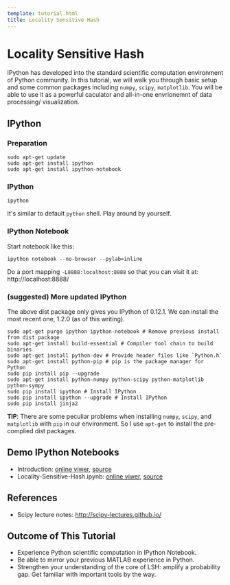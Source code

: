 ```yaml
---
template: tutorial.html
title: Locality Sensitive Hash
---
```


# Locality Sensitive Hash

IPython has developed into the standard scientific computation environment of Python community. 
In this tutorial, we will walk you through basic setup and some common packages including
`numpy`, `scipy`, `matplotlib`.
You will be able to use it as a powerful caculator and all-in-one envrionemnt of data processing/ visualization.

## IPython

### Preparation

```
sudo apt-get update
sudo apt-get install ipython
sudo apt-get install ipython-notebook
```

### IPython

```
ipython
```

It's similar to default `python` shell.
Play around by yourself.

### IPython Notebook

Start notebook like this:

```
ipython notebook --no-browser --pylab=inline
```

Do a port mapping `-L8888:localhost:8888` so that you can visit it at:
http://localhost:8888/

### (suggested) More updated IPython

The above dist package only gives you IPython of 0.12.1.
We can install the most recent one, 1.2.0 (as of this writing).

```
sudo apt-get purge ipython ipython-notebook # Remove previous install from dist package
sudo apt-get install build-essential # Compiler tool chain to build binaries
sudo apt-get install python-dev # Provide header files like `Python.h`
sudo apt-get install python-pip # pip is the package manager for Python
sudo pip install pip --upgrade
sudo apt-get install python-numpy python-scipy python-matplotlib python-sympy
sudo pip install ipython # Install IPython
sudo pip install ipython --upgrade # Install IPython
sudo pip install jinja2
```

**TIP**:
There are some peculiar problems when installing
`numpy`, `scipy`, and `matplotlib` with `pip` in our environment.
So I use `apt-get` to install the pre-complied dist packages.

<!--
sudo easy_install -U distribute
LC_ALL=C sudo pip install jinja2 numpy scipy matplotlib # modules that we will use.
sudo apt-get install libfreetype6-dev
**TIP**:
`LC_ALL=C` is to solve the [problem here](http://stackoverflow.com/questions/17931726/ascii-codec-cant-decode-error-when-use-pip-to-install-uwsgi).
Usually you don't need it to install python packages.
-->

## Demo IPython Notebooks

   * Introduction:
   [online viwer](http://nbviewer.ipython.org/urls/course.ie.cuhk.edu.hk/~engg4030/tutorial/tutorial5/Introduction.ipynb),
   [source](https://course.ie.cuhk.edu.hk/~engg4030/tutorial/tutorial5/Introduction.ipynb)
   * Locality-Sensitive-Hash.ipynb:
   [online viwer](http://nbviewer.ipython.org/urls/course.ie.cuhk.edu.hk/~engg4030/tutorial/tutorial5/Locality-Sensitive-Hash.ipynb),
   [source](https://course.ie.cuhk.edu.hk/~engg4030/tutorial/tutorial5/Locality-Sensitive-Hash.ipynb)

## References

   * Scipy lecture notes: http://scipy-lectures.github.io/

## Outcome of This Tutorial

   * Experience Python scientific computation in IPython Notebook.
   * Be able to mirror your previous MATLAB experience in Python.
   * Strengthen your understanding of the core of LSH: amplify a probability gap.
   Get familiar with important tools by the way.
